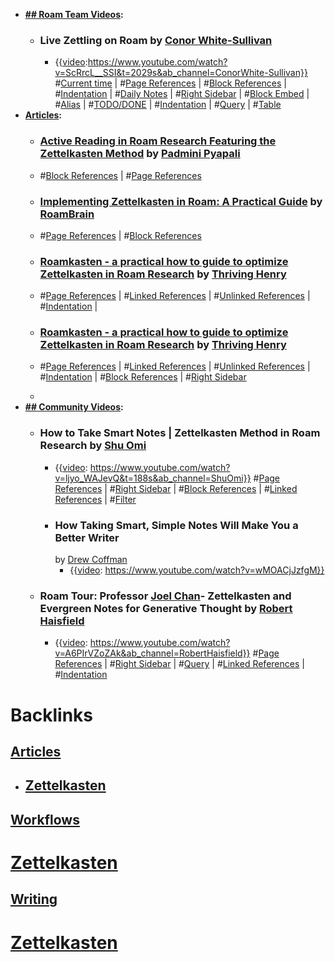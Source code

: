 - **[## Roam Team Videos](<## Roam Team Videos.md>):**
    - ### Live Zettling on Roam by [Conor White-Sullivan](<Conor White-Sullivan.md>)
        - {{[video](<video.md>):https://www.youtube.com/watch?v=ScRrcL__SSI&t=2029s&ab_channel=ConorWhite-Sullivan}}
          #[Current time](<Current time.md>) | #[Page References](<Page References.md>) | #[Block References](<Block References.md>) | #[Indentation](<Indentation.md>) | #[Daily Notes](<Daily Notes.md>) | #[Right Sidebar](<Right Sidebar.md>) | #[Block Embed](<Block Embed.md>) | #[Alias](<Alias.md>) | #[TODO/DONE](<TODO/DONE.md>) | #[Indentation](<Indentation.md>) | #[Query](<Query.md>) | #[Table](<Table.md>)
- **[Articles](<Articles.md>):**
    - ### [Active Reading in Roam Research Featuring the Zettelkasten Method](https://padminipyapali.medium.com/zettelkasten-method-roam-research-f7b341f14fbd) by [Padmini Pyapali](<Padmini Pyapali.md>)
    - #[Block References](<Block References.md>) | #[Page References](<Page References.md>)
    - ### [Implementing Zettelkasten in Roam: A Practical Guide](https://www.roambrain.com/implementing-zettelkasten-in-roam/) by [RoamBrain](<RoamBrain.md>)
    - #[Page References](<Page References.md>) | #[Block References](<Block References.md>) 
    - ### [Roamkasten - a practical how to guide to optimize Zettelkasten in Roam Research](https://www.thrivinghenry.com/writings/roamkasten-a-practical-how-to-guide-to-optimize-zettelkasten-in-roam-research) by [Thriving Henry](<Thriving Henry.md>)
      
    - #[Page References](<Page References.md>) | #[Linked References](<Linked References.md>) | #[Unlinked References](<Unlinked References.md>) | #[Indentation](<Indentation.md>) |
    - ### [Roamkasten - a practical how to guide to optimize Zettelkasten in Roam Research](https://www.thrivinghenry.com/writings/roamkasten-a-practical-how-to-guide-to-optimize-zettelkasten-in-roam-research) by [Thriving Henry](<Thriving Henry.md>)
    - #[Page References](<Page References.md>) | #[Linked References](<Linked References.md>) | #[Unlinked References](<Unlinked References.md>) | #[Indentation](<Indentation.md>) | #[Block References](<Block References.md>) | #[Right Sidebar](<Right Sidebar.md>)
    - 
- **[## Community Videos](<## Community Videos.md>):**
    - ### How to Take Smart Notes | Zettelkasten Method in Roam Research by [Shu Omi](<Shu Omi.md>)
        - {{[video](<video.md>): https://www.youtube.com/watch?v=ljyo_WAJevQ&t=188s&ab_channel=ShuOmi}}
          #[Page References](<Page References.md>) | #[Right Sidebar](<Right Sidebar.md>) | #[Block References](<Block References.md>) | #[Linked References](<Linked References.md>) | #[Filter](<Filter.md>) 
        - ### How Taking Smart, Simple Notes Will Make You a Better Writer
          by [Drew Coffman](<Drew Coffman.md>)
            - {{[video](<video.md>): https://www.youtube.com/watch?v=wMOACjJzfgM}}
    - ### Roam Tour: Professor [Joel Chan](<Joel Chan.md>)- Zettelkasten and Evergreen Notes for Generative Thought by [Robert Haisfield](<Robert Haisfield.md>)
        - {{[video](<video.md>): https://www.youtube.com/watch?v=A6PIrVZoZAk&ab_channel=RobertHaisfield}}
          #[Page References](<Page References.md>) | #[Right Sidebar](<Right Sidebar.md>) | #[Query](<Query.md>) | #[Linked References](<Linked References.md>) | #[Indentation](<Indentation.md>) 

# Backlinks
## [Articles](<Articles.md>)
- ## [Zettelkasten](<Zettelkasten.md>)

## [Workflows](<Workflows.md>)
# [Zettelkasten]([Zettelkasten](<Zettelkasten.md>))

## [Writing](<Writing.md>)
# [Zettelkasten](<Zettelkasten.md>)

